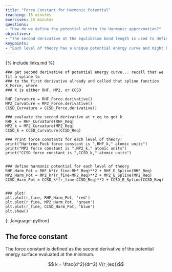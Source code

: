 ```yaml
---
title: "Force Constant for Harmonic Potential"
teaching: 15 minutes
exercises: 15 minutes
questions:
- "How do we define the potential within the Harmonic approxmation?"
objectives:
- "The second derivative at the equlibrium bond length is used to define the force constant, which defines the harmonic potential and force."
keypoints:
- "Each level of theory has a unique potential energy curve and might be expected to give a unique force constant."
---
```


<script type="text/javascript" async
  src="https://cdnjs.cloudflare.com/ajax/libs/mathjax/2.7.7/MathJax.js?config=TeX-MML-AM_CHTML">
</script>

 <script src="https://unpkg.com/ngl@0.10.4/dist/ngl.js"></script>
{% include links.md %}

```
### get second derivative of potential energy curve... recall that we fit a spline to
### to the first derivative already and called that spline function X_Force, where
### X is either RHF, MP2, or CCSD

RHF_Curvature = RHF_Force.derivative()
MP2_Curvature = MP2_Force.derivative()
CCSD_Curvature = CCSD_Force.derivative()

### evaluate the second derivative at r_eq to get k
RHF_k = RHF_Curvature(RHF_Req)
MP2_k = MP2_Curvature(MP2_Req)
CCSD_k = CCSD_Curvature(CCSD_Req)

### Print force constants for each level of theory!
print("Hartree-Fock force constant is ",RHF_k," atomic units")
print("MP2 force constant is ",MP2_k," atomic units")
print("CCSD force constant is ",CCSD_k," atomic units")


### define harmonic potential for each level of theory
RHF_Harm_Pot = RHF_k*(r_fine-RHF_Req)**2 + RHF_E_Spline(RHF_Req)
MP2_Harm_Pot = MP2_k*(r_fine-MP2_Req)**2 + MP2_E_Spline(MP2_Req)
CCSD_Harm_Pot = CCSD_k*(r_fine-CCSD_Req)**2 + CCSD_E_Spline(CCSD_Req)


### plot!
plt.plot(r_fine, RHF_Harm_Pot, 'red')
plt.plot(r_fine, MP2_Harm_Pot, 'green')
plt.plot(r_fine, CCSD_Harm_Pot, 'blue')
plt.show()
```
{: .language-python}

## The force constant

The force constant is defined as the second derivative of the potential energy surface evaluated at the minimum.

$$ k = \frac{d^2}{dr^2} V(r_{eq})$$
